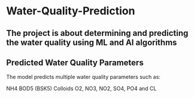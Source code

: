 # Water-Quality-Prediction
The project is about determining and predicting the water quality using ML and AI algorithms
---
## Predicted Water Quality Parameters
The model predicts multiple water quality parameters such as:

NH4
BOD5 (BSK5)
Colloids
O2, NO3, NO2, SO4, PO4 and
CL

